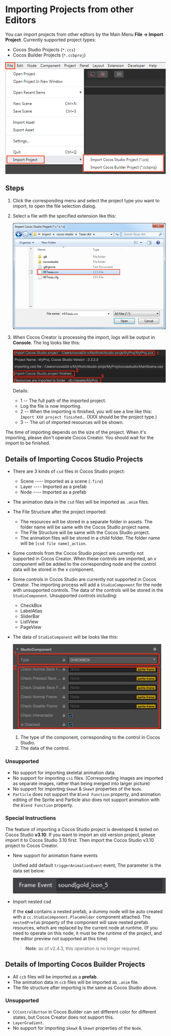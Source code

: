 # Importing Projects from other Editors

You can import projects from other editors by the Main Menu **File -> Import Project**. Currently supported project types:

- Cocos Studio Projects (`*.ccs`)
- Cocos Builder Projects (`*.ccbproj`)

![import-menu](./project-import/import-menu.png)

## Steps

1. Click the corresponding menu and select the project type you want to import, to open the file selection dialog.

2. Select a file with the specified extension like this:

	![select-file.png](./project-import/select-file.png)

3. When Cocos Creator is processing the import, logs will be output in **Console**. The log looks like this:

	![import-process.png](./project-import/import-process.png)

	Details:

	- 1 -- The full path of the imported project.
	- Log the file is now importing.
	- 2 -- When the importing is finished, you will see a line like this: `Import XXX project finished.`. (XXX should be the project type.)
	- 3 -- The url of imported resources will be shown.

The time of importing depends on the size of the project. When it's importing, please don't operate Cocos Creator. You should wait for the import to be finished.

## Details of Importing Cocos Studio Projects

- There are 3 kinds of `csd` files in Cocos Studio project:

	- Scene ---- Imported as a scene (`.fire`)
	- Layer ---- Imported as a prefab
	- Node ---- Imported as a prefab

- The animation data in the `csd` files will be imported as `.anim` files.

- The File Structure after the project imported:

	- The resources will be stored in a separate folder in assets. The folder name will be same with the Cocos Studio project name.
	- The File Structure will be same with the Cocos Studio project.
	- The animation files will be stored in a child folder. The folder name will be `[csd file name]_action`.

- Some controls from the Cocos Studio project are currently not supported in Cocos Creator. When these controls are imported, an x component will be added to the corresponding node and the control data will be stored in the x component.

- Some controls in Cocos Studio are currently not supported in Cocos Creator. The importing process will add a `StudioComponent` for the node with unsupported controls. The data of the controls will be stored in the `StudioComponent`. Unsupported controls including:

	- CheckBox
	- LabelAtlas
	- SliderBar
	- ListView
	- PageView

- The data of `StudioComponent` will be looks like this:

	![studio-component.png](./project-import/studio-component.png)

	1. The type of the component, corresponding to the control in Cocos Studio.
	2. The data of the control.

### Unsupported

- No support for importing skeletal animation data.
- No support for importing `csi` files. (Corresponding images are imported as separate images, rather than being merged into larger picture)
- No support for importing `SkewX` & `SkewY` properties of the `Node`.
- `Particle` does not support the `Blend Function` property, and animation editing of the Sprite and Particle also does not support animation with the `Blend Function` property.

### Special Instructions

The feature of importing a Cocos Studio project is developed & tested on Cocos Studio **v3.10**. If you want to import an old version project, please import it to Cocos Studio 3.10 first. Then import the Cocos Studio v3.10 project to Cocos Creator.

- New support for animation frame events

  Unified add default `triggerAnimationEvent` event, The parameter is the data set below:

  ![animation-frame-event.png](./project-import/animation-frame-event.png)

- Import nested csd

  If the **csd** contains a nested prefab, a dummy node will be auto created with a `cc.StudioComponent.PlaceHolder` component attached. The `nestedPrefab` property of the component will save nested prefab resources, which are replaced by the current node at runtime. (If you need to operate on this node, it must be the runtime of the project, and the editor preview not supported at this time)

  > **Note**: as of v2.4.3, this operation is no longer required.

## Details of Importing Cocos Builder Projects

- All `ccb` files will be imported as a **prefab**.
- The animation data in `ccb` files will be imported as `.anim` file.
- The file structure after importing is the same as Cocos Studio above.

### Unsupported

- `CCControlButton` in Cocos Builder can set different color for different states, but Cocos Creator does not support this.
- `LayerGradient`.
- No support for importing `SkewX` & `SkewY` properties of the `Node`.
